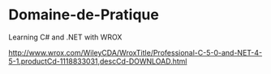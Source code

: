 # Domaine-de-Pratique
Learning C# and .NET with WROX

http://www.wrox.com/WileyCDA/WroxTitle/Professional-C-5-0-and-NET-4-5-1.productCd-1118833031,descCd-DOWNLOAD.html
